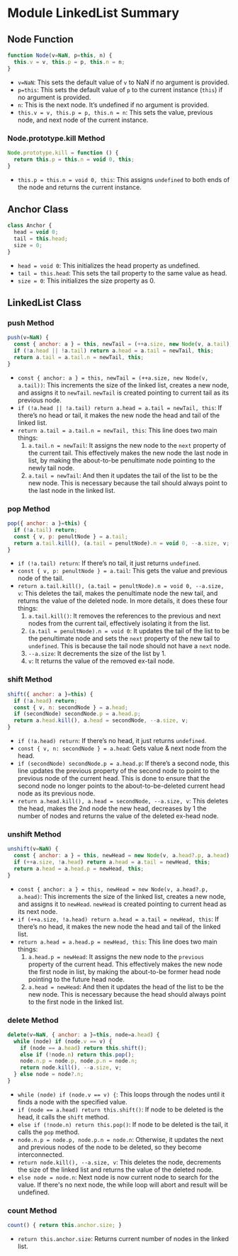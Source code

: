# Module LinkedList Summary

## Node Function

```javascript
function Node(v=NaN, p=this, n) {
  this.v = v, this.p = p, this.n = n;
}
```

* `v=NaN`: This sets the default value of `v` to NaN if no argument is provided.
* `p=this`: This sets the default value of `p` to the current instance (`this`)
if no argument is provided.
* `n`: This is the next node. It’s undefined if no argument is provided.
* `this.v = v, this.p = p, this.n = n`: This sets the value, previous node,
and next node of the current instance.

### Node.prototype.kill Method

```javascript
Node.prototype.kill = function () {
  return this.p = this.n = void 0, this;
}
```

* `this.p = this.n = void 0, this`: This assigns `undefined` to both ends of the
node and returns the current instance.

## Anchor Class

```javascript
class Anchor {
  head = void 0;
  tail = this.head;
  size = 0;
}
```

* `head = void 0`: This initializes the head property as undefined.
* `tail = this.head`: This sets the tail property to the same value as head.
* `size = 0`: This initializes the size property as 0.

## LinkedList Class

### push Method

```javascript
push(v=NaN) {
  const { anchor: a } = this, newTail = (++a.size, new Node(v, a.tail));
  if (!a.head || !a.tail) return a.head = a.tail = newTail, this;
  return a.tail = a.tail.n = newTail, this;
}
```

* `const { anchor: a } = this, newTail = (++a.size, new Node(v, a.tail))`: This
increments the size of the linked list, creates a new node, and assigns it to
`newTail`. `newTail` is created pointing to current tail as its previous node.
* `if (!a.head || !a.tail) return a.head = a.tail = newTail, this`: If there’s
no head or tail, it makes the new node the head and tail of the linked list.
* `return a.tail = a.tail.n = newTail, this`: This line does two main things:
  1. `a.tail.n = newTail`: It assigns the new node to the `next` property of the
  current tail. This effectively makes the new node the last node in list, by
  making the about-to-be penultimate node pointing to the newly tail node.
  2. `a.tail = newTail`: And then it updates the tail of the list to be the new
  node. This is necessary because the tail should always point to the last node
  in the linked list.

### pop Method

```javascript
pop({ anchor: a }=this) {
  if (!a.tail) return;
  const { v, p: penultNode } = a.tail;
  return a.tail.kill(), (a.tail = penultNode).n = void 0, --a.size, v;
}
```

* `if (!a.tail) return`: If there’s no tail, it just returns `undefined`.
* `const { v, p: penultNode } = a.tail`: This gets the value and previous node
of the tail.
* `return a.tail.kill(), (a.tail = penultNode).n = void 0, --a.size, v`: This
deletes the tail, makes the penultimate node the new tail, and returns the value
of the deleted node. In more details, it does these four things:
  1. `a.tail.kill()`: It removes the references to the previous and next nodes
  from the current tail, effectively isolating it from the list.
  2. `(a.tail = penultNode).n = void 0`: It updates the tail of the list to be
  the penultimate node and sets the `next` property of the new tail to
  `undefined`. This is because the tail node should not have a `next` node.
  3. `--a.size`: It decrements the size of the list by 1.
  4. `v`: It returns the value of the removed ex-tail node.

### shift Method

```javascript
shift({ anchor: a }=this) {
  if (!a.head) return;
  const { v, n: secondNode } = a.head;
  if (secondNode) secondNode.p = a.head.p;
  return a.head.kill(), a.head = secondNode, --a.size, v;
}
```

* `if (!a.head) return`: If there’s no head, it just returns `undefined`.
* `const { v, n: secondNode } = a.head`: Gets value & next node from the head.
* `if (secondNode) secondNode.p = a.head.p`: If there’s a second node, this line
updates the previous property of the second node to point to the previous node
of the current head. This is done to ensure that the second node no longer
points to the about-to-be-deleted current head node as its previous node.
* `return a.head.kill(), a.head = secondNode, --a.size, v`: This deletes the
head, makes the 2nd node the new head, decreases by 1 the number of nodes and
returns the value of the deleted ex-head node.

### unshift Method

```javascript
unshift(v=NaN) {
  const { anchor: a } = this, newHead = new Node(v, a.head?.p, a.head);
  if (++a.size, !a.head) return a.head = a.tail = newHead, this;
  return a.head = a.head.p = newHead, this;
}
```

* `const { anchor: a } = this, newHead = new Node(v, a.head?.p, a.head)`:
This increments the size of the linked list, creates a new node, and assigns it
to `newHead`. `newHead` is created pointing to current head as its next node.
* `if (++a.size, !a.head) return a.head = a.tail = newHead, this`: If there’s
no head, it makes the new node the head and tail of the linked list.
* `return a.head = a.head.p = newHead, this`: This line does two main things:
  1. `a.head.p = newHead`: It assigns the new node to the `previous` property of
  the current head. This effectively makes the new node the first node in list,
  by making the about-to-be former head node pointing to the future head node.
  2. `a.head = newHead`: And then it updates the head of the list to be the new
  node. This is necessary because the head should always point to the first
  node in the linked list.

### delete Method

```javascript
delete(v=NaN, { anchor: a }=this, node=a.head) {
  while (node) if (node.v == v) {
    if (node == a.head) return this.shift();
    else if (!node.n) return this.pop();
    node.n.p = node.p, node.p.n = node.n;
    return node.kill(), --a.size, v;
  } else node = node?.n;
}
```

* `while (node) if (node.v == v) {`: This loops through the nodes until it finds
a node with the specified value.
* `if (node == a.head) return this.shift()`: If node to be deleted is the head,
it calls the `shift` method.
* `else if (!node.n) return this.pop()`: If node to be deleted is the tail, it
calls the `pop` method.
* `node.n.p = node.p, node.p.n = node.n`: Otherwise, it updates the next and
previous nodes of the node to be deleted, so they become interconnected.
* `return node.kill(), --a.size, v`: This deletes the node, decrements the size
of the linked list and returns the value of the deleted node.
* `else node = node.n`: Next node is now current node to search for the value.
If there's no next node, the while loop will abort and result will be undefined.

### count Method

```javascript
count() { return this.anchor.size; }
```

* `return this.anchor.size`: Returns current number of nodes in the linked list.
